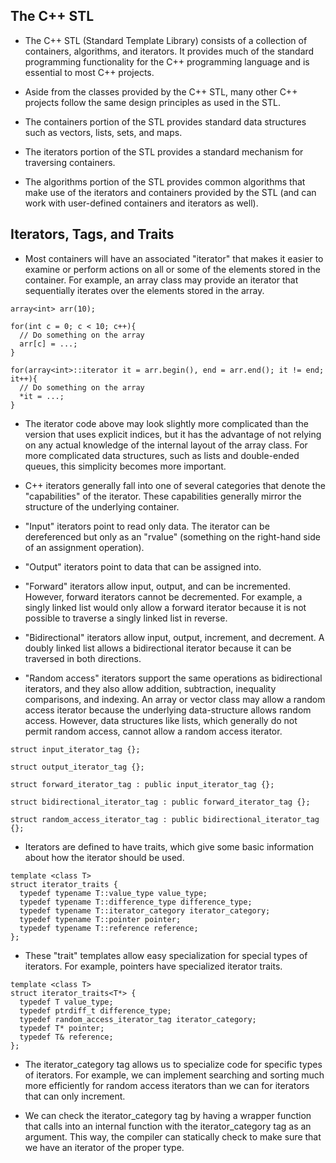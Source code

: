 The C++ STL
-----------

* The C++ STL (Standard Template Library) consists of a collection of 
  containers, algorithms, and iterators.  It provides much of the standard
  programming functionality for the C++ programming language and is 
  essential to most C++ projects.

* Aside from the classes provided by the C++ STL, many other C++ projects
  follow the same design principles as used in the STL.

* The containers portion of the STL provides standard data structures such 
  as vectors, lists, sets, and maps.

* The iterators portion of the STL provides a standard mechanism for 
  traversing containers.

* The algorithms portion of the STL provides common algorithms that 
  make use of the iterators and containers provided by the STL (and 
  can work with user-defined containers and iterators as well).

Iterators, Tags, and Traits
-----------

* Most containers will have an associated "iterator" that makes it 
  easier to examine or perform actions on all or some of the elements 
  stored in the container.  For example, an array class may provide an 
  iterator that sequentially iterates over the elements stored in the 
  array.

```
array<int> arr(10);

for(int c = 0; c < 10; c++){
  // Do something on the array
  arr[c] = ...;
}

for(array<int>::iterator it = arr.begin(), end = arr.end(); it != end; it++){
  // Do something on the array
  *it = ...;
}
```

* The iterator code above may look slightly more complicated than the version that 
  uses explicit indices, but it has the advantage of not relying on any actual knowledge
  of the internal layout of the array class.  For more complicated data structures, such 
  as lists and double-ended queues, this simplicity becomes more important.

* C++ iterators generally fall into one of several categories that denote the  
  "capabilities" of the iterator.  These capabilities generally mirror the 
  structure of the underlying container.

* "Input" iterators point to read only data.  The iterator can be dereferenced but only
  as an "rvalue" (something on the right-hand side of an assignment operation).

* "Output" iterators point to data that can be assigned into.

* "Forward" iterators allow input, output, and can be incremented.  However, forward
  iterators cannot be decremented.  For example, a singly linked list would only 
  allow a forward iterator because it is not possible to traverse a singly 
  linked list in reverse.

* "Bidirectional" iterators allow input, output, increment, and decrement.  A doubly 
  linked list allows a bidirectional iterator because it can be traversed in both 
  directions.

* "Random access" iterators support the same operations as bidirectional iterators, and 
  they also allow addition, subtraction, inequality comparisons, and indexing.  An 
  array or vector class may allow a random access iterator because the underlying 
  data-structure allows random access.  However, data structures like lists, which generally 
  do not permit random access, cannot allow a random access iterator.

```
struct input_iterator_tag {};

struct output_iterator_tag {};

struct forward_iterator_tag : public input_iterator_tag {};

struct bidirectional_iterator_tag : public forward_iterator_tag {};

struct random_access_iterator_tag : public bidirectional_iterator_tag {};
```

* Iterators are defined to have traits, which give some basic information 
  about how the iterator should be used.

```
template <class T>
struct iterator_traits {
  typedef typename T::value_type value_type;
  typedef typename T::difference_type difference_type;
  typedef typename T::iterator_category iterator_category;
  typedef typename T::pointer pointer;
  typedef typename T::reference reference; 
};
```

* These "trait" templates allow easy specialization for special types 
  of iterators.  For example, pointers have specialized iterator traits.

```
template <class T>
struct iterator_traits<T*> {
  typedef T value_type;
  typedef ptrdiff_t difference_type;
  typedef random_access_iterator_tag iterator_category;
  typedef T* pointer;
  typedef T& reference;
};
```

* The iterator_category tag allows us to specialize code for specific 
  types of iterators.  For example, we can implement searching and 
  sorting much more efficiently for random access iterators than we 
  can for iterators that can only increment.

* We can check the iterator_category tag by having a wrapper function 
  that calls into an internal function with the iterator_category tag 
  as an argument.  This way, the compiler can statically check to make 
  sure that we have an iterator of the proper type.